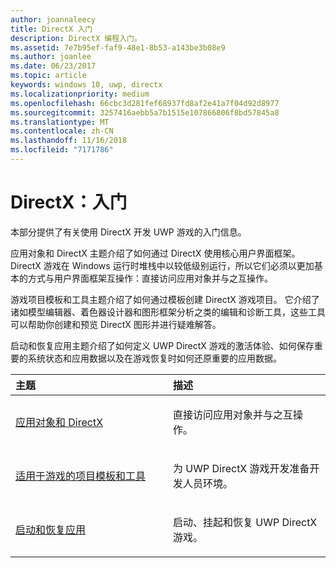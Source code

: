 ```yaml
---
author: joannaleecy
title: DirectX 入门
description: DirectX 编程入门。
ms.assetid: 7e7b95ef-faf9-48e1-8b53-a143be3b08e9
ms.author: joanlee
ms.date: 06/23/2017
ms.topic: article
keywords: windows 10, uwp, directx
ms.localizationpriority: medium
ms.openlocfilehash: 66cbc3d281fef68937fd8af2e41a7f04d92d8977
ms.sourcegitcommit: 3257416aebb5a7b1515e107866806f8bd57845a8
ms.translationtype: MT
ms.contentlocale: zh-CN
ms.lasthandoff: 11/16/2018
ms.locfileid: "7171786"
---
```

# <a name="directx-getting-started"></a>DirectX：入门

本部分提供了有关使用 DirectX 开发 UWP 游戏的入门信息。 

应用对象和 DirectX 主题介绍了如何通过 DirectX 使用核心用户界面框架。 DirectX 游戏在 Windows 运行时堆栈中以较低级别运行，所以它们必须以更加基本的方式与用户界面框架互操作：直接访问应用对象并与之互操作。

游戏项目模板和工具主题介绍了如何通过模板创建 DirectX 游戏项目。 它介绍了诸如模型编辑器、着色器设计器和图形框架分析之类的编辑和诊断工具，这些工具可以帮助你创建和预览 DirectX 图形并进行疑难解答。

启动和恢复应用主题介绍了如何定义 UWP DirectX 游戏的激活体验、如何保存重要的系统状态和应用数据以及在游戏恢复时如何还原重要的应用数据。

<table>
<colgroup>
<col width="50%" />
<col width="50%" />
</colgroup>
<thead>
<tr class="header">
<th align="left">主题</th>
<th align="left">描述</th>
</tr>
</thead>
<tbody>
<tr class="odd">
<td align="left"><p><a href="about-the-uwp-user-interface-and-directx.md">应用对象和 DirectX</a></p></td>
<td align="left"><p>直接访问应用对象并与之互操作。</p></td>
</tr>
<tr class="even">
<td align="left"><p><a href="prepare-your-dev-environment-for-windows-store-directx-game-development.md">适用于游戏的项目模板和工具</a></p></td>
<td align="left"><p>为 UWP DirectX 游戏开发准备开发人员环境。</p></td>
</tr>
<tr class="odd">
<td align="left"><p><a href="launching-and-resuming-apps-directx-and-cpp.md">启动和恢复应用</a></p></td>
<td align="left"><p>启动、挂起和恢复 UWP DirectX 游戏。</p></td>
</tr>
</tbody>
</table>